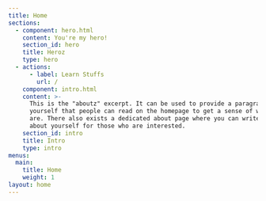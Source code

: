 ```yaml
---
title: Home
sections:
  - component: hero.html
    content: You're my hero!
    section_id: hero
    title: Heroz
    type: hero
  - actions:
      - label: Learn Stuffs
        url: /
    component: intro.html
    content: >-
      This is the "aboutz" excerpt. It can be used to provide a paragraph about
      yourself that people can read on the homepage to get a sense of who you
      are. There also exists a dedicated about page where you can write more
      about yourself for those who are interested.
    section_id: intro
    title: Intro
    type: intro
menus:
  main:
    title: Home
    weight: 1
layout: home
---
```


